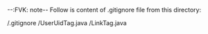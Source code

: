 --:FVK: note--
Follow is content of .gitignore file from this directory:

/.gitignore
/UserUidTag.java
/LinkTag.java
